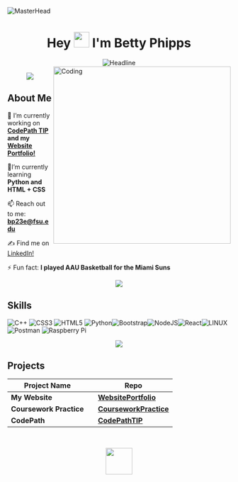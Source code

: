 ![MasterHead](https://i.pinimg.com/originals/7c/7c/87/7c7c87b81457643cfc6f8cc1b107f05c.gif)
<h1 align="center">Hey <img src="https://media.giphy.com/media/hvRJCLFzcasrR4ia7z/giphy.gif" width="35"> I'm Betty Phipps</h1>
 
<div align=center>
        <img src="https://readme-typing-svg.herokuapp.com?color=%236FDA44&size=32&center=true&vCenter=true&width=600&height=50&lines=Computer+Science+Student;Future+Entrepreneur;Tech-Leader;Presentor" alt="Headline" />
    </div>  
    <img align="right" alt="Coding" width="400" src="https://media.tenor.com/aykg8r1O0CkAAAAj/mofupiyo-mofu-piyo.gif">

 <p  align="center">
<img src="https://user-images.githubusercontent.com/73097560/115834477-dbab4500-a447-11eb-908a-139a6edaec5c.gif">      
  
## About Me

 🔭 I’m currently working on **<a href="https://github.com/bettyp23/CodePathTIP">CodePath TIP</a> and my <a href="https://github.com/bettyp23/WebsitePortfolio">Website Portfolio!</a>**

 🌱I’m currently learning **Python and HTML + CSS**


 📫 Reach out to me: **bp23e@fsu.edu**

 ✍ Find me on <a href="https://www.linkedin.com/in/bettyphipps/">LinkedIn!</a>

 ⚡ Fun fact: **I played AAU Basketball for the Miami Suns**

 <p  align="center">
<img src="https://user-images.githubusercontent.com/73097560/115834477-dbab4500-a447-11eb-908a-139a6edaec5c.gif">             

 ## Skills
![C++](https://img.shields.io/badge/c++-%2300599C.svg?style=flat&logo=c%2B%2B&logoColor=white) ![CSS3](https://img.shields.io/badge/css3-%231572B6.svg?style=flat&logo=css3&logoColor=white) ![HTML5](https://img.shields.io/badge/html5-%23E34F26.svg?style=flat&logo=html5&logoColor=white) ![Python](https://img.shields.io/badge/python-3670A0?style=flat&logo=python&logoColor=ffdd54)![Bootstrap](https://img.shields.io/badge/bootstrap-%23563D7C.svg?style=flat&logo=bootstrap&logoColor=white)![NodeJS](https://img.shields.io/badge/node.js-6DA55F?style=flat&logo=node.js&logoColor=white)![React](https://img.shields.io/badge/react-%2320232a.svg?style=flat&logo=react&logoColor=%2361DAFB)![LINUX](https://img.shields.io/badge/Linux-FCC624?style=flat&logo=linux&logoColor=black) ![Postman](https://img.shields.io/badge/Postman-FF6C37?style=flat&logo=postman&logoColor=white) ![Raspberry Pi](https://img.shields.io/badge/-RaspberryPi-C51A4A?style=flat&logo=Raspberry-Pi)

 <p  align="center">
<img src="https://user-images.githubusercontent.com/73097560/115834477-dbab4500-a447-11eb-908a-139a6edaec5c.gif">          

## Projects 
<div align=center>

| Project Name || Repo |
|---|---|---|
|**My Website** | |[**WebsitePortfolio**](https://github.com/bettyp23/WebsitePortfolio)|
|**Coursework Practice**|  | [**CourseworkPractice**](https://github.com/bettyp23/CourseworkPractice)|
|**CodePath** | | [**CodePathTIP**](https://github.com/bettyp23/CodePathTIP)|
</div>
</br>
 <p  align="center">
<img src="https://github.com/0xAbdulKhalid/0xAbdulKhalid/raw/main/assets/mdImages/thanks.gif" width=60px> 
</p>
